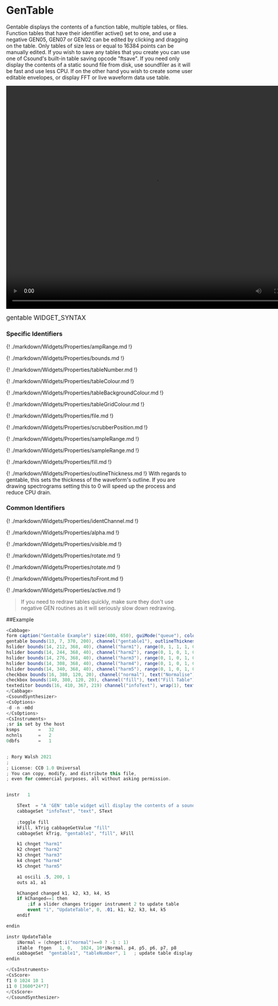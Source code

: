 # GenTable

Gentable displays the contents of a function table, multiple tables, or files. Function tables that have their identifier active() set to one, and use a negative GEN05, GEN07 or GEN02 can be edited by clicking and dragging on the table. Only tables of size less or equal to 16384 points can be manually edited. If you wish to save any tables that you create you can use one of Csound's built-in table saving opcode "ftsave". If you need only display the contents of a static sound file from disk, use soundfiler as it will be fast and use less CPU. If on the other hand you wish to create some user editable envelopes, or display FFT or live waveform data use table. 

<video width="800" height="600" controls>
<source src="../../images/docs/gentable.mp4">
</video> 

<big></pre>
gentable WIDGET_SYNTAX
</pre></big>

### Specific Identifiers

{! ./markdown/Widgets/Properties/ampRange.md !} 

{! ./markdown/Widgets/Properties/bounds.md !} 

{! ./markdown/Widgets/Properties/tableNumber.md !} 

{! ./markdown/Widgets/Properties/tableColour.md !} 

{! ./markdown/Widgets/Properties/tableBackgroundColour.md !} 

{! ./markdown/Widgets/Properties/tableGridColour.md !} 

{! ./markdown/Widgets/Properties/file.md !} 

{! ./markdown/Widgets/Properties/scrubberPosition.md !} 

{! ./markdown/Widgets/Properties/sampleRange.md !} 

{! ./markdown/Widgets/Properties/sampleRange.md !} 

{! ./markdown/Widgets/Properties/fill.md !} 

{! ./markdown/Widgets/Properties/outlineThickness.md !}  With regards to gentable, this sets the thickness of the waveform's outline. If you are drawing spectrograms setting this to 0 will speed up the process and reduce CPU drain. 

### Common Identifiers

{! ./markdown/Widgets/Properties/identChannel.md !} 

{! ./markdown/Widgets/Properties/alpha.md !} 

{! ./markdown/Widgets/Properties/visible.md !} 

{! ./markdown/Widgets/Properties/rotate.md !} 

{! ./markdown/Widgets/Properties/rotate.md !} 

{! ./markdown/Widgets/Properties/toFront.md !} 

{! ./markdown/Widgets/Properties/active.md !} 
<!--(End of identifiers)/-->

>If you need to redraw tables quickly, make sure they don't use negative GEN routines as it will seriously slow down redrawing. 


##Example
<!--(Widget Example)/-->
```csharp
<Cabbage>
form caption("Gentable Example") size(400, 650), guiMode("queue"), colour(2, 145, 209), pluginId("def1")
gentable bounds(13, 7, 370, 200), channel("gentable1"), outlineThickness(3), tableNumber(1.0), tableGridColour(155, 155, 155, 255) tableBackgroundColour(0,0,0,0) tableColour:0(147, 210, 0, 255)
hslider bounds(14, 212, 368, 40), channel("harm1"), range(0, 1, 1, 1, 0.01), textColour(255, 255, 255, 255), text("Harm1")
hslider bounds(14, 244, 368, 40), channel("harm2"), range(0, 1, 0, 1, 0.01), textColour(255, 255, 255, 255), text("Harm2")
hslider bounds(14, 276, 368, 40), channel("harm3"), range(0, 1, 0, 1, 0.01), textColour(255, 255, 255, 255), text("Harm3")
hslider bounds(14, 308, 368, 40), channel("harm4"), range(0, 1, 0, 1, 0.01), textColour(255, 255, 255, 255), text("Harm4")
hslider bounds(14, 340, 368, 40), channel("harm5"), range(0, 1, 0, 1, 0.01), textColour(255, 255, 255, 255), text("Harm5")
checkbox bounds(16, 380, 120, 20), channel("normal"), text("Normalise"), value(1), fontColour:1(255, 255, 255, 255)
checkbox bounds(140, 380, 120, 20), channel("fill"), text("Fill Table"), value(1), fontColour:1(255, 255, 255, 255)
texteditor bounds(16, 410, 367, 219) channel("infoText"), wrap(1), text("A 'GEN' table widget will display the contents of a sound function table. In this example, a basic sine wave is stored in function table 1, which is defined in the CsScore section. Whenever a slider is changed, instr 1 will trigger the 'UpdateTable' instrument, which in turns creates a new function shape accordingly. It writes the shape to the same table number as defined when declaring the gentable widget.", "Although a gentable can be passed new function tables at run-time, it might incur a slight performance hit especially if the new function table is a larger. It is a better idea is to just copy the contents of one table to another using the table copy opcodes in Csound.")
</Cabbage>
<CsoundSynthesizer>
<CsOptions>
-d -n -m0d
</CsOptions>
<CsInstruments>
;sr is set by the host
ksmps 		= 	32
nchnls 		= 	2
0dbfs		=	1


; Rory Walsh 2021 
;
; License: CC0 1.0 Universal
; You can copy, modify, and distribute this file, 
; even for commercial purposes, all without asking permission. 


instr	1

    SText  = "A 'GEN' table widget will display the contents of a sound function table. In this example, a basic sine wave is stored in function table 1, which is defined in the CsScore section. Whenever a slider is changed, instr 1 will trigger the 'UpdateTable' instrument, which in turns creates a new function shape accordingly. It writes the shape to the same table number as defined when declaring the gentable widget.\n\nAlthough a gentable can be passed new function tables at run-time, it might incur a slight performance hit especially if the new function table is a larger. It is a better idea is to just copy the contents of one table to another using the table copy opcodes in Csound."
    cabbageSet "infoText", "text", SText
    
    ;toggle fill
    kFill, kTrig cabbageGetValue "fill"
    cabbageSet kTrig, "gentable1", "fill", kFill 

    k1 chnget "harm1"
    k2 chnget "harm2"
    k3 chnget "harm3"
    k4 chnget "harm4"
    k5 chnget "harm5"

    a1 oscili .5, 200, 1
    outs a1, a1

    kChanged changed k1, k2, k3, k4, k5
    if kChanged==1 then
        ;if a slider changes trigger instrument 2 to update table
        event "i", "UpdateTable", 0, .01, k1, k2, k3, k4, k5
    endif

endin

instr UpdateTable
    iNormal = (chnget:i("normal")==0 ? -1 : 1)
    iTable	ftgen	1, 0,   1024, 10*iNormal, p4, p5, p6, p7, p8
    cabbageSet	"gentable1", "tableNumber", 1	; update table display
endin

</CsInstruments>
<CsScore>
f1 0 1024 10 1
i1 0 [3600*24*7]
</CsScore>
</CsoundSynthesizer>

```
<!--(End Widget Example)/-->
